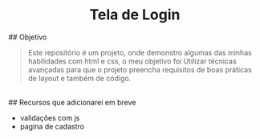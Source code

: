<h1 align="center">
Tela de Login
</h1>
## Objetivo

> Este repositório é um projeto, onde demonstro algumas das minhas habilidades com html e css, o meu objetivo foi Utilizar técnicas avançadas para que o projeto preencha requisitos de boas práticas de layout e também de código.
<br>
## Recursos que adicionarei em breve

* validações com js
* pagina de cadastro
